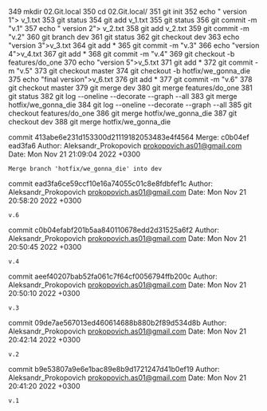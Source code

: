   349  mkdir 02.Git.local
  350  cd 02.Git.local/
  351  git init 
  352  echo " version 1"> v_1.txt
  353  git status
  354  git add v_1.txt
  355  git status
  356  git commit -m "v.1"
  357  echo " version 2"> v_2.txt
  358  git add v_2.txt 
  359  git commit -m "v.2"
  360  git branch dev
  361  git status
  362  git checkout dev 
  363  echo "version 3">v_3.txt
  364  git add *
  365  git commit -m "v.3"
  366  echo "version 4">v_4.txt
  367  git add *
  368  git commit -m "v.4"
  369  git checkout -b features/do_one
  370  echo "version 5">v_5.txt
  371  git add *
  372  git commit -m "v.5"
  373  git checkout master 
  374  git checkout -b hotfix/we_gonna_die
  375  echo "final version">v_6.txt
  376  git add *
  377  git commit -m "v.6"
  378  git checkout master 
  379  git merge dev 
  380  git merge features/do_one 
  381  git status
  382  git log --oneline --decorate --graph --all
  383  git merge hotfix/we_gonna_die 
  384  git log --oneline --decorate --graph --all
  385  git checkout features/do_one 
  386  git merge hotfix/we_gonna_die 
  387  git checkout dev 
  388  git merge hotfix/we_gonna_die 
  
commit 413abe6e231d153300d21119182053483e4f4564
Merge: c0b04ef ead3fa6
Author: Aleksandr_Prokopovich <prokopovich.as01@gmail.com>
Date:   Mon Nov 21 21:09:04 2022 +0300

    Merge branch 'hotfix/we_gonna_die' into dev

commit ead3fa6ce59ccf10e16a74055c01c8e8fdbfef1c
Author: Aleksandr_Prokopovich <prokopovich.as01@gmail.com>
Date:   Mon Nov 21 20:58:20 2022 +0300

    v.6

commit c0b04efabf201b5aa840110678edd2d31525a6f2
Author: Aleksandr_Prokopovich <prokopovich.as01@gmail.com>
Date:   Mon Nov 21 20:50:45 2022 +0300

    v.4

commit aeef40207bab52fa061c7f64cf0056794ffb200c
Author: Aleksandr_Prokopovich <prokopovich.as01@gmail.com>
Date:   Mon Nov 21 20:50:10 2022 +0300

    v.3

commit 09de7ae567013ed460614688b880b2f89d534d8b
Author: Aleksandr_Prokopovich <prokopovich.as01@gmail.com>
Date:   Mon Nov 21 20:42:14 2022 +0300

    v.2

commit b9e53807a9e6e1bac89e8b9d1721247d41b0ef19
Author: Aleksandr_Prokopovich <prokopovich.as01@gmail.com>
Date:   Mon Nov 21 20:41:20 2022 +0300

    v.1
